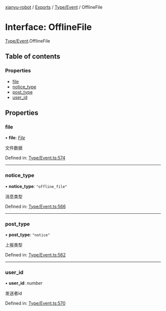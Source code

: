 [xianyu-robot](../README.md) / [Exports](../modules.md) / [Type/Event](../modules/type_event.md) / OfflineFile

# Interface: OfflineFile

[Type/Event](../modules/type_event.md).OfflineFile

## Table of contents

### Properties

- [file](type_event.offlinefile.md#file)
- [notice\_type](type_event.offlinefile.md#notice_type)
- [post\_type](type_event.offlinefile.md#post_type)
- [user\_id](type_event.offlinefile.md#user_id)

## Properties

### file

• **file**: [*File*](type_file.file.md)

文件数据

Defined in: [Type/Event.ts:574](https://github.com/blacktunes/xianyu-robot/blob/2c773a6/src/Type/Event.ts#L574)

___

### notice\_type

• **notice\_type**: ``"offline_file"``

消息类型

Defined in: [Type/Event.ts:566](https://github.com/blacktunes/xianyu-robot/blob/2c773a6/src/Type/Event.ts#L566)

___

### post\_type

• **post\_type**: ``"notice"``

上报类型

Defined in: [Type/Event.ts:562](https://github.com/blacktunes/xianyu-robot/blob/2c773a6/src/Type/Event.ts#L562)

___

### user\_id

• **user\_id**: *number*

发送者id

Defined in: [Type/Event.ts:570](https://github.com/blacktunes/xianyu-robot/blob/2c773a6/src/Type/Event.ts#L570)
